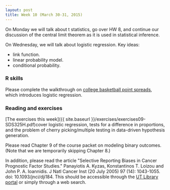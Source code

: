 ```yaml
---
layout: post
title: Week 10 (March 30-31, 2015)
---
```


On Monday we will talk about t statistics, go over HW 8, and continue our discussion of the central limit theorem as it is used in statistical inference. 

On Wednesday, we will talk about logistic regression.  Key ideas:  
* link function.  
* linear probability model.  
* conditional probability.  



### R skills

Please complete the walkthrough on [college basketball point spreads](http://jgscott.github.io/teaching/r/bballbets/bballbets.html), which introduces logistic regression.  


### Reading and exercises  

[The exercises this week]({{ site.baseurl }}/exercises/exercises09-SDS325H.pdf)cover logistic regression, tests for a difference in proportions, and the problem of cherry picking/multiple testing in data-driven hypothesis generation.

Please read Chapter 9 of the course packet on modeling binary outcomes.  (Note that we are temporarily skipping Chapter 8.)

In addition, please read the article "Selective Reporting Biases in Cancer Prognostic Factor Studies."  Panayiotis A. Kyzas, Konstantinos T. Loizou and John P. A. Ioannidis.  J Natl Cancer Inst (20 July 2005) 97 (14): 1043-1055. doi: 10.1093/jnci/dji184.  This should be accessible through the [UT Library portal](http://www.lib.utexas.edu) or simply through a web search.
